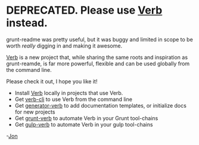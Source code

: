# DEPRECATED. Please use [Verb](https://github.com/assemble/verb) instead.

grunt-readme was pretty useful, but it was buggy and limited in scope to be worth _really_ digging in and making it awesome. 

[Verb](https://github.com/assemble/verb) is a new project that, while sharing the same roots and inspiration as grunt-reamde, is far more powerful, flexible and can be used globally from the command line.

Please check it out, I hope you like it!

* Install [Verb](https://github.com/assemble/verb) locally in projects that use Verb.
* Get [verb-cli](https://github.com/assemble/verb-cli) to use Verb from the command line
* Get [generator-verb](https://github.com/assemble/generator-verb) to add documentation templates, or initialize docs for new projects
* Get [grunt-verb](https://github.com/assemble/grunt-verb) to automate Verb in your Grunt tool-chains
* Get [gulp-verb](https://github.com/assemble/gulp-verb) to automate Verb in your gulp tool-chains


-[Jon](https://github.com/jonschlinkert)
